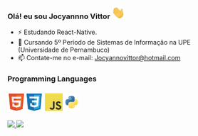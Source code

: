 ### Olá! eu sou Jocyannno Vittor <img  src="https://raw.githubusercontent.com/ABSphreak/ABSphreak/master/gifs/Hi.gif" width="30px">


- ⚡ Estudando React-Native.
- 👯 Cursando 5º Período de Sistemas de Informação na UPE (Universidade de Pernambuco)
- 📫 Contate-me no e-mail: Jocyannovittor@hotmail.com

<h3>Programming Languages<h3/>

<img alt="HTML5" title="HTML" width="40px" src="https://raw.githubusercontent.com/devicons/devicon/master/icons/html5/html5-original.svg "><img alt="CSS3" title="CSS" width="40px" src="https://raw.githubusercontent.com/devicons/devicon/master/icons/css3/css3-original.svg">
<img alt="JS" title="JavaScript" width="40px" src="https://raw.githubusercontent.com/github/explore/master/topics/javascript/javascript.png"><img title="Python" alt="Python" width="40px" src="https://raw.githubusercontent.com/github/explore/master/topics/python/python.png" />

  
<a href="https://www.linkedin.com/in/jocyanno-vittor-6a3a76212/"><img src="https://cdn2.iconfinder.com/data/icons/social-media-2285/512/1_Linkedin_unofficial_colored_svg-128.png" width="40"> <a href="https://api.whatsapp.com/send?phone=5581989035345"><img height="40px" src="https://img.shields.io/badge/WhatsApp-25D366?style=for-the-badge&logo=whatsapp&logoColor=white">
